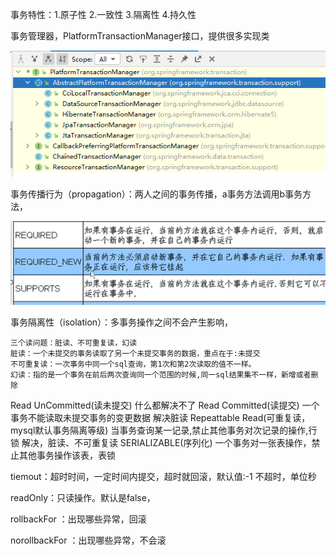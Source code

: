 事务特性：1.原子性 2.一致性 3.隔离性 4.持久性

事务管理器，PlatformTransactionManager接口，提供很多实现类

![img.png](img.png)

事务传播行为（propagation）：两人之间的事务传播，a事务方法调用b事务方法，

![img_1.png](img_1.png)

事务隔离性（isolation）：多事务操作之间不会产生影响，

    三个读问题：脏读、不可重复读，幻读
    脏读：一个未提交的事务读取了另一个未提交事务的数据，重点在于:未提交
    不可重复读：一次事务中同一个sql查询，第1次和第2次读取的值不一样。
    幻读：指的是一个事务在前后两次查询同一个范围的时候,同一sql结果集不一样，新增或者删除

Read UnCommitted(读未提交)     什么都解决不了
Read Committed(读提交)  一个事务不能读取未提交事务的变更数据         解决脏读
Repeattable Read(可重复读，mysql默认事务隔离等级)  当事务查询某一记录,禁止其他事务对次记录的操作,行锁    解决，脏读、不可重复读
SERIALIZABLE(序列化) 一个事务对一张表操作，禁止其他事务操作该表，表锁


tiemout：超时时间，一定时间内提交，超时就回滚，默认值:-1 不超时，单位秒

readOnly：只读操作。默认是false，

rollbackFor ：出现哪些异常，回滚

norollbackFor ：出现哪些异常，不会滚
